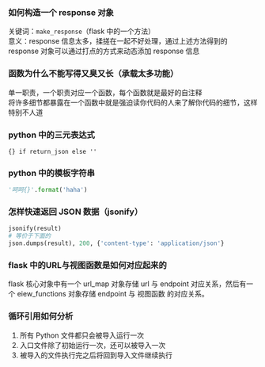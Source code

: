 ### 如何构造一个 response 对象

关键词：`make_response`（flask 中的一个方法）  
意义：response 信息太多，揉搓在一起不好处理，通过上述方法得到的 response 对象可以通过打点的方式来动态添加 response 信息

### 函数为什么不能写得又臭又长（承载太多功能）

单一职责，一个职责对应一个函数，每个函数就是最好的自注释  
将许多细节都暴露在一个函数中就是强迫读你代码的人来了解你代码的细节，这样特别不人道

### python 中的三元表达式

`{} if return_json else ''`

### python 中的模板字符串

```python
'呵呵{}'.format('haha')
```

### 怎样快速返回 JSON 数据（jsonify）

```python
jsonify(result)
# 等价于下面的
json.dumps(result), 200, {'content-type': 'application/json'}
```

### flask 中的URL与视图函数是如何对应起来的

flask 核心对象中有一个 url_map 对象存储 url 与 endpoint 对应关系，然后有一个 eiew_functions 对象存储 endpoint 与 视图函数 的对应关系。

### 循环引用如何分析

1. 所有 Python 文件都只会被导入运行一次
2. 入口文件除了初始运行一次，还可以被导入一次
3. 被导入的文件执行完之后将回到导入文件继续执行  

